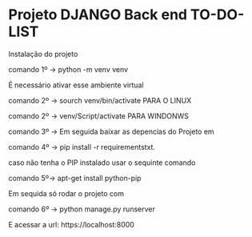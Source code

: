 # Projeto DJANGO Back end TO-DO-LIST

Instalação do projeto

comando 1º -> python -m venv venv

É necessário ativar esse ambiente virtual

comando 2º -> sourch venv/bin/activate PARA O LINUX

comando 2º -> venv/Script/activate PARA WINDONWS

comando 3º -> Em seguida baixar as depencias do Projeto em

comando 4º -> pip install -r requirementstxt.

caso não tenha o PIP instalado usar o sequinte comando

comando 5º-> apt-get install python-pip

Em sequida só rodar o projeto com

comando 6º -> python manage.py runserver

E acessar a url: https://localhost:8000
